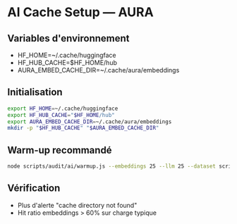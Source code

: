 # AI Cache Setup — AURA

## Variables d'environnement
- HF_HOME=~/.cache/huggingface
- HF_HUB_CACHE=$HF_HOME/hub
- AURA_EMBED_CACHE_DIR=~/.cache/aura/embeddings

## Initialisation
```bash
export HF_HOME=~/.cache/huggingface
export HF_HUB_CACHE="$HF_HOME/hub"
export AURA_EMBED_CACHE_DIR=~/.cache/aura/embeddings
mkdir -p "$HF_HUB_CACHE" "$AURA_EMBED_CACHE_DIR"
```

## Warm-up recommandé
```bash
node scripts/audit/ai/warmup.js --embeddings 25 --llm 25 --dataset scripts/audit/ai/router-bench.dataset.json
```

## Vérification
- Plus d'alerte "cache directory not found"
- Hit ratio embeddings > 60% sur charge typique